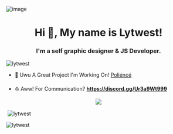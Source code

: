 ![image](https://media.discordapp.net/attachments/864201025047887932/876570518822744084/westvalorantbannergri.png) 
<h1 align="center">Hi 👋, My name is Lytwest!</h1>
<h3 align="center">I'm a self graphic designer & JS Developer.</h3>

<p align="left"> <img src="https://komarev.com/ghpvc/?username=lytwest&label=Profile%20views&color=ffa600&style=flat" alt="lytwest" /> </p>


- 🌻 Uwu A Great Project I'm Working On! [Poliéncé](https://top.gg/bot/834768434574786561)


- ⛵ Aww! For Communication? **https://discord.gg/Ur3a9Wt999** 

<div align="center">
    <a href="https://discord.gg/Ur3a9Wt999" title="Discord Profile"><img src="https://lanyard-profile-readme.vercel.app/api/84782866667103846"></a>
</div>

<p>&nbsp;<img align="center" src="https://github-readme-stats.vercel.app/api?username=lytwest&show_icons=true&theme=react&locale=tr" alt="lytwest" /></p>

<p><img align="center" src="https://github-readme-streak-stats.herokuapp.com/?user=lytwest&show_icons=true&theme=react&locale=tr" alt="lytwest" /></p>
